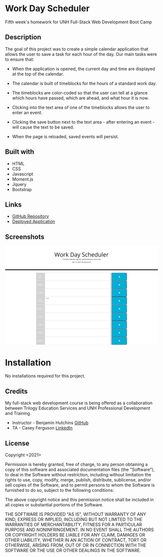 # Work Day Scheduler

Fifth week's homework for UNH Full-Stack Web Development Boot Camp

## Description 

The goal of this project was to create a simple calendar application that allows the user to save a task for each hour of the day. Our main tasks were to ensure that:

* When the application is opened, the current day and time are displayed at the top of the calendar.

* The calendar is built of timeblocks for the hours of a standard work day.

* The timeblocks are color-coded so that the user can tell at a glance which hours have passed, which are ahead, and what hour it is now.

* Clicking into the text area of one of the timeblocks allows the user to enter an event. 

* Clicking the save button next to the text area - after entering an event - will cause the text to be saved. 

* When the page is reloaded, saved events will persist.

## Built with

* HTML
* CSS
* Javascript
* Moment.js
* Jquery
* Bootstrap

## Links

* [GitHub Repository](https://github.com/shabobble/day-planner)
* [Deployed Application](https://shabobble.github.io/day-planner/)

## Screenshots

![Screenshot](./Assets/screencap.jpg)


# Installation

No installations required for this project.

## Credits

My full-stack web development course is being offered as a collaboration between Trilogy Education Services and UNH Professional Development and Training.

* Instructor - Benjamin Hutchins [GitHub](https://github.com/benhutchins)
* TA - Casey Ferguson [LinkedIn](https://www.linkedin.com/in/casey-a-ferguson/)

## License

Copyright <2021> <Patrick Sullivan>

Permission is hereby granted, free of charge, to any person obtaining a copy of this software and associated documentation files (the "Software"), to deal in the Software without restriction, including without limitation the rights to use, copy, modify, merge, publish, distribute, sublicense, and/or sell copies of the Software, and to permit persons to whom the Software is furnished to do so, subject to the following conditions:

The above copyright notice and this permission notice shall be included in all copies or substantial portions of the Software.

THE SOFTWARE IS PROVIDED "AS IS", WITHOUT WARRANTY OF ANY KIND, EXPRESS OR IMPLIED, INCLUDING BUT NOT LIMITED TO THE WARRANTIES OF MERCHANTABILITY, FITNESS FOR A PARTICULAR PURPOSE AND NONINFRINGEMENT. IN NO EVENT SHALL THE AUTHORS OR COPYRIGHT HOLDERS BE LIABLE FOR ANY CLAIM, DAMAGES OR OTHER LIABILITY, WHETHER IN AN ACTION OF CONTRACT, TORT OR OTHERWISE, ARISING FROM, OUT OF OR IN CONNECTION WITH THE SOFTWARE OR THE USE OR OTHER DEALINGS IN THE SOFTWARE.
